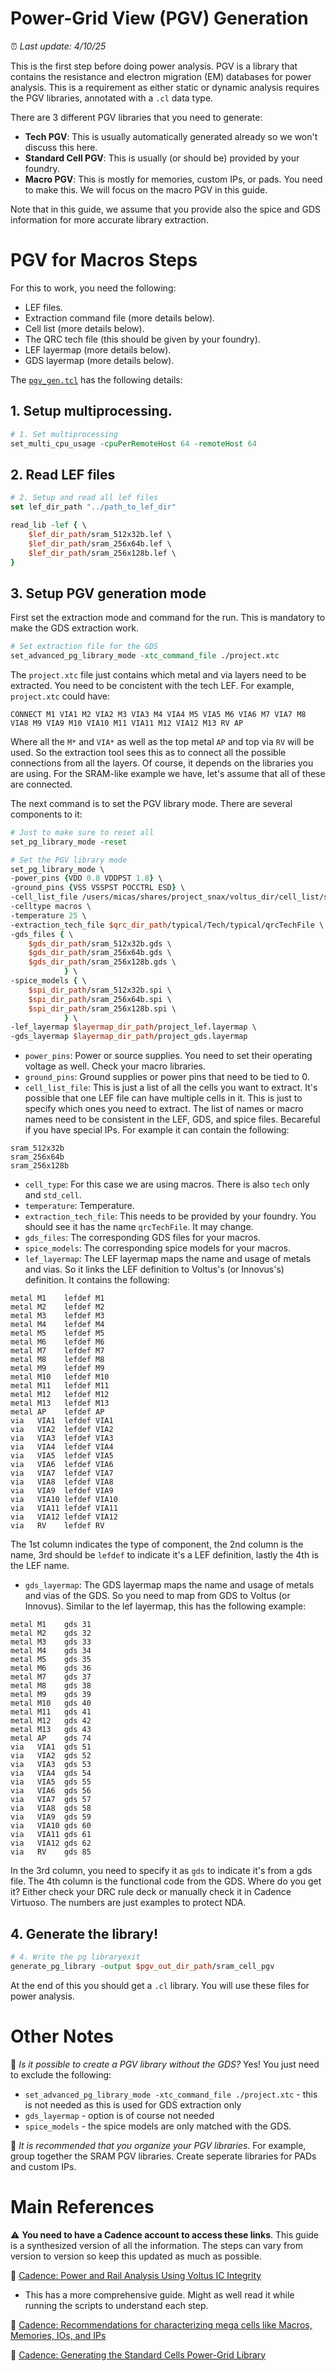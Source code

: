 # Power-Grid View (PGV) Generation

:alarm_clock: *Last update: 4/10/25*

This is the first step before doing power analysis. PGV is a library that contains the resistance and electron migration (EM) databases for power analysis. This is a requirement as either static or dynamic analysis requires the PGV libraries, annotated with a `.cl` data type.

There are 3 different PGV libraries that you need to generate: 
- **Tech PGV**: This is usually automatically generated already so we won't discuss this here.
- **Standard Cell PGV**: This is usually (or should be) provided by your foundry.
- **Macro PGV**: This is mostly for memories, custom IPs, or pads. You need to make this. We will focus on the macro PGV in this guide.

Note that in this guide, we assume that you provide also the spice and GDS information for more accurate library extraction.

# PGV for Macros Steps

For this to work, you need the following:

- LEF files.
- Extraction command file (more details below).
- Cell list (more details below).
- The QRC tech file (this should be given by your foundry).
- LEF layermap (more details below).
- GDS layermap (more details below).

The [`pgv_gen.tcl`](./pgv_gen.tcl) has the following details:

## 1. Setup multiprocessing.

```tcl
# 1. Set multiprocessing
set_multi_cpu_usage -cpuPerRemoteHost 64 -remoteHost 64
```

## 2. Read LEF files

```tcl
# 2. Setup and read all lef files
set lef_dir_path "../path_to_lef_dir"

read_lib -lef { \
    $lef_dir_path/sram_512x32b.lef \
    $lef_dir_path/sram_256x64b.lef \
    $lef_dir_path/sram_256x128b.lef \
}

```

## 3. Setup PGV generation mode

First set the extraction mode and command for the run. This is mandatory to make the GDS extraction work.

```tcl
# Set extraction file for the GDS
set_advanced_pg_library_mode -xtc_command_file ./project.xtc
```

The `project.xtc` file just contains which metal and via layers need to be extracted. You need to be concistent with the tech LEF. For example, `project.xtc` could have:

```text
CONNECT M1 VIA1 M2 VIA2 M3 VIA3 M4 VIA4 M5 VIA5 M6 VIA6 M7 VIA7 M8 VIA8 M9 VIA9 M10 VIA10 M11 VIA11 M12 VIA12 M13 RV AP
```

Where all the `M*` and `VIA*` as well as the top metal `AP` and top via `RV` will be used. So the extraction tool sees this as to connect all the possible connections from all the layers. Of course, it depends on the libraries you are using. For the SRAM-like example we have, let's assume that all of these are connected.


The next command is to set the PGV library mode. There are several components to it:

```tcl
# Just to make sure to reset all
set_pg_library_mode -reset

# Set the PGV library mode
set_pg_library_mode \
-power_pins {VDD 0.8 VDDPST 1.8} \
-ground_pins {VSS VSSPST POCCTRL ESD} \
-cell_list_file /users/micas/shares/project_snax/voltus_dir/cell_list/sram_cell.list \
-celltype macros \
-temperature 25 \
-extraction_tech_file $qrc_dir_path/typical/Tech/typical/qrcTechFile \
-gds_files { \
    $gds_dir_path/sram_512x32b.gds \
    $gds_dir_path/sram_256x64b.gds \
    $gds_dir_path/sram_256x128b.gds \
            } \
-spice_models { \
    $spi_dir_path/sram_512x32b.spi \
    $spi_dir_path/sram_256x64b.spi \
    $spi_dir_path/sram_256x128b.spi \
            } \
-lef_layermap $layermap_dir_path/project_lef.layermap \
-gds_layermap $layermap_dir_path/project_gds.layermap 
```

- `power_pins`: Power or source supplies. You need to set their operating voltage as well. Check your macro libraries.
- `ground_pins`: Ground supplies or power pins that need to be tied to 0.
- `cell_list_file`: This is just a list of all the cells you want to extract. It's possible that one LEF file can have multiple cells in it. This is just to specify which ones you need to extract. The list of names or macro names need to be consistent in the LEF, GDS, and spice files. Becareful if you have special IPs. For example it can contain the following:

```text
sram_512x32b
sram_256x64b
sram_256x128b
```

- `cell_type`: For this case we are using macros. There is also `tech` only and `std_cell`.
- `temperature`: Temperature.
- `extraction_tech_file`: This needs to be provided by your foundry. You should see it has the name `qrcTechFile`. It may change.
- `gds_files`: The corresponding GDS files for your macros.
- `spice_models`: The corresponding spice models for your macros.
- `lef_layermap`: The LEF layermap maps the name and usage of metals and vias. So it links the LEF definition to Voltus's (or Innovus's) definition. It contains the following:

```text
metal M1    lefdef M1   
metal M2    lefdef M2   
metal M3    lefdef M3   
metal M4    lefdef M4   
metal M5    lefdef M5   
metal M6    lefdef M6   
metal M7    lefdef M7   
metal M8    lefdef M8   
metal M9    lefdef M9   
metal M10   lefdef M10  
metal M11   lefdef M11  
metal M12   lefdef M12  
metal M13   lefdef M13  
metal AP    lefdef AP  
via   VIA1  lefdef VIA1 
via   VIA2  lefdef VIA2 
via   VIA3  lefdef VIA3 
via   VIA4  lefdef VIA4 
via   VIA5  lefdef VIA5 
via   VIA6  lefdef VIA6 
via   VIA7  lefdef VIA7 
via   VIA8  lefdef VIA8 
via   VIA9  lefdef VIA9 
via   VIA10 lefdef VIA10
via   VIA11 lefdef VIA11
via   VIA12 lefdef VIA12
via   RV    lefdef RV   
```

The 1st column indicates the type of component, the 2nd column is the name, 3rd should be `lefdef` to indicate it's a LEF definition, lastly the 4th is the LEF name.

- `gds_layermap`: The GDS layermap maps the name and usage of metals and vias of the GDS. So you need to map from GDS to Voltus (or Innovus). Similar to the lef layermap, this has the following example:

```text
metal M1    gds 31
metal M2    gds 32
metal M3    gds 33
metal M4    gds 34
metal M5    gds 35
metal M6    gds 36
metal M7    gds 37
metal M8    gds 38
metal M9    gds 39
metal M10   gds 40
metal M11   gds 41
metal M12   gds 42
metal M13   gds 43
metal AP    gds 74
via   VIA1  gds 51
via   VIA2  gds 52
via   VIA3  gds 53
via   VIA4  gds 54
via   VIA5  gds 55
via   VIA6  gds 56
via   VIA7  gds 57
via   VIA8  gds 58
via   VIA9  gds 59
via   VIA10 gds 60
via   VIA11 gds 61
via   VIA12 gds 62
via   RV    gds 85
```

In the 3rd column, you need to specify it as `gds` to indicate it's from a gds file. The 4th column is the functional code from the GDS. Where do you get it? Either check your DRC rule deck or manually check it in Cadence Virtuoso. The numbers are just examples to protect NDA.

## 4. Generate the library!

```tcl
# 4. Write the pg libraryexit
generate_pg_library -output $pgv_out_dir_path/sram_cell_pgv
```

At the end of this you should get a `.cl` library. You will use these files for power analysis.

# Other Notes

:pushpin: *Is it possible to create a PGV library without the GDS?* Yes! You just need to exclude the following:

- `set_advanced_pg_library_mode -xtc_command_file ./project.xtc` - this is not needed as this is used for GDS extraction only
- `gds_layermap` - option is of course not needed
- `spice_models` - the spice models are only matched with the GDS.

:pushpin: *It is recommended that you organize your PGV libraries*. For example, group together the SRAM PGV libraries. Create seperate libraries for PADs and custom IPs.


# Main References
:warning: **You need to have a Cadence account to access these links**. This guide is a synthesized version of all the information. The steps can vary from version to version so keep this updated as much as possible.

:bookmark: [Cadence: Power and Rail Analysis Using Voltus IC Integrity](https://support.cadence.com/apex/ArticleAttachmentPortal?id=a1O0V00000912FMUAY&pageName=ArticleContent)
- This has a more comprehensive guide. Might as well read it while running the scripts to understand each step.

:bookmark: [Cadence: Recommendations for characterizing mega cells like Macros, Memories, IOs, and IPs](https://support.cadence.com/apex/ArticleAttachmentPortal?id=a1O0V0000090tLOUAY&pageName=ArticleContent)

:bookmark: [Cadence: Generating the Standard Cells Power-Grid Library](https://support.cadence.com/apex/techpubDocViewerPage?%26xmlName%3D=voltusUGcom.xml&path=voltusUGcom%2FvoltusUGcom23.13%2Fpowergridlib_tk_Generating_the_Standard_Cells_Power-Grid_Library.html)